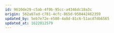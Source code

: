 ```yaml
---
id: 9610de29-c5ab-4f9b-95cc-a4346dc18a3c
origin: 562a67ad-c781-4cfc-865d-950442462359
updated_by: 5eb7e72e-e580-4a8d-81c6-51acd7db6565
updated_at: 1622012579
---
```

